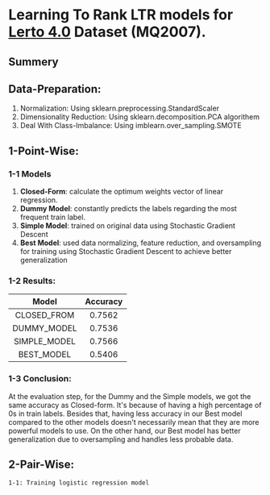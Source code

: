 # Learning To Rank LTR models for [Lerto 4.0](https://www.microsoft.com/en-us/research/project/letor-learning-rank-information-retrieval/letor-4-0/) Dataset (MQ2007).

## Summery


## Data-Preparation:
1. Normalization: Using sklearn.preprocessing.StandardScaler
2. Dimensionality Reduction: Using sklearn.decomposition.PCA algorithem
3. Deal With Class-Imbalance: Using imblearn.over_sampling.SMOTE 

## 1-Point-Wise:
### 1-1 Models
1. **Closed-Form**: calculate the optimum weights vector of linear regression.
2. **Dummy Model**: constantly predicts the labels regarding the most frequent train label.
3. **Simple Model**: trained on original data using Stochastic Gradient Descent
4. **Best Model**: used data normalizing, feature reduction, and oversampling for training using Stochastic Gradient Descent to achieve better generalization
### 1-2 Results:

| Model | Accuracy |
|  :--------:  | :------: |
|  CLOSED_FROM | 0.7562   |
|  DUMMY_MODEL | 0.7536   |
| SIMPLE_MODEL | 0.7566   |
|  BEST_MODEL  | 0.5406   |

### 1-3 Conclusion:
At the evaluation step, for the Dummy and the Simple models, we got the same accuracy as Closed-form. It's because of having a high percentage of 0s in train labels. Besides that, having less accuracy in our Best model compared to the other models doesn't necessarily mean that they are more powerful models to use. On the other hand, our Best model has better generalization due to oversampling and handles less probable data.


## 2-Pair-Wise:
    1-1: Training logistic regression model
